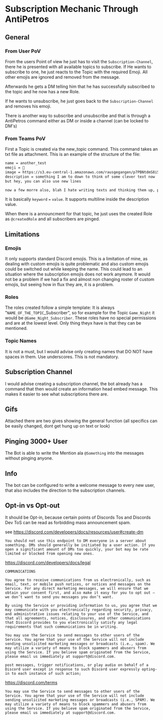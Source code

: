 # Subscription Mechanic Through AntiPetros


## General

### From User PoV

From the users Point of view he just has to visit the `Subscription-Channel`, there he is presented with all available topics to subscribe. If He wants to subscribe to one, he just reacts to the Topic with the required Emoji. All other emojis are ignored and removed from the message.

Afterwards he gets a DM telling him that he has successfully subscribed to the topic and he now has a new Role.

If he wants to unsubscribe, he just goes back to the `Subscription-Channel` and removes his emoji.

There is another way to subscribe and unsubscribe and that is through a AntiPetros command either as DM or inside a channel (can be locked to DM's)

### From Teams PoV

First a Topic is created via the new_topic command. This command takes an txt file as attachment.
This is an example of the structure of the file:
```txt
name = another_test
emoji = 🎫
image = https://s3.eu-central-1.amazonaws.com/rausgegangen/p7PBNtdmS8iSkHm8Aqn5_happy-test-screen-01png
description = something I am to down to think of some clever text now
but hey, you can also use new lines

now a few morre also, blah I hate writing texts and thinking them up, please somebody do the text writing for me
```

It is basically `keyword` `=` `value`. It supports multiline inside the description value.

When there is a announcment for that topic, he just uses the created Role as `@createdRole` and all subscribers are pinged.

## Limitations

### Emojis

It only supports standard Discord emojis. This is a limitation of mine, as dealing with custom emojis is quite problematic and also custom emojis could be switched out while keeping the name. This could lead to an situation where the subscription emojis does not work anymore. It would not be a problem if we had a fix and almost non changing roster of custom emojis, but seeing how in flux they are, it is a problem.

### Roles

The roles created follow a simple template:
It is always "`NAME_OF_THE_TOPIC`_Subscriber", so for example for the Topic `Game_Night` it would be `@Game_Night_Subscriber`. These roles have no special permissions and are at the lowest level. Only thing theyx have is that they can be mentioned.

### Topic Names

It is not a must, but I would advise only creating names that DO NOT have spaces in them. Use underscores. This is not mandatory.



## Subscription Channel

I would advise creating a subscription channel, the bot already has a command that then would create an information head embed message. This makes it easier to see what subscriptions there are.




## Gifs

Attached there are two gives showing the general function (all specifics can be easily changed, dont get hung up on text or look)


## Pinging 3000+ User

The Bot is able to write the Mention ala `@Something` into the messages without pinging anyone.


## Info

The bot can be configured to write a welcome message to every new user, that also includes the direction to the subscription channels.

## Opt-in vs Opt-out

It should be Opt-in, because certain points of Discords Tos and Discords Dev ToS can be read as forbidding mass announcement spam.

see https://discord.com/developers/docs/resources/user#create-dm

```fix
You should not use this endpoint to DM everyone in a server about something. DMs should generally be initiated by a user action. If you open a significant amount of DMs too quickly, your bot may be rate limited or blocked from opening new ones.
```

https://discord.com/developers/docs/legal

```fix
COMMUNICATIONS

You agree to receive communications from us electronically, such as email, text, or mobile push notices, or notices and messages on the Service. For any direct marketing messages, we will ensure that we obtain your consent first, and also make it easy for you to opt out — we don’t want to send you messages you don’t want.

By using the Service or providing information to us, you agree that we may communicate with you electronically regarding security, privacy, and administrative issues relating to your use of the Service, and that all agreements, notices, disclosures, and other communications that Discord provides to you electronically satisfy any legal requirements that such communications be in writing.

You may use the Service to send messages to other users of the Service. You agree that your use of the Service will not include sending unsolicited marketing messages or broadcasts (i.e., spam). We may utilize a variety of means to block spammers and abusers from using the Service. If you believe spam originated from the Service, please email us immediately at support@discord.com.
```

```fix
post messages, trigger notifications, or play audio on behalf of a Discord user except in response to such Discord user expressly opting-in to each instance of such action;
```

https://discord.com/terms

```fix
You may use the Service to send messages to other users of the Service. You agree that your use of the Service will not include sending unsolicited marketing messages or broadcasts (i.e., SPAM). We may utilize a variety of means to block spammers and abusers from using the Service. If you believe spam originated from the Service, please email us immediately at support@discord.com.
```